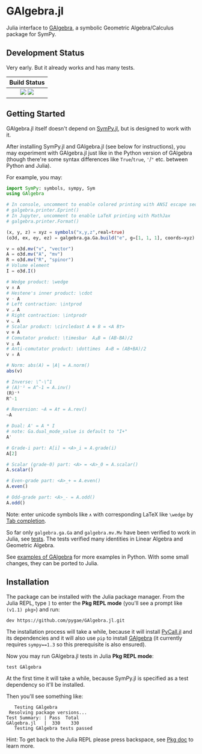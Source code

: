 # GAlgebra.jl

Julia interface to [GAlgebra](https://github.com/pygae/galgebra), a symbolic Geometric Algebra/Calculus package for SymPy.

## Development Status

Very early. But it already works and has many tests.

| **Build Status**                                                                                |
|:-----------------------------------------------------------------------------------------------:|
| [![][travis-img]][travis-url]                                   [![][codecov-img]][codecov-url] |

[travis-img]: https://travis-ci.com/pygae/GAlgebra.jl.svg?branch=master
[travis-url]: https://travis-ci.com/pygae/GAlgebra.jl
[codecov-img]: https://img.shields.io/codecov/c/github/pygae/GAlgebra.jl.svg
[codecov-url]: https://codecov.io/gh/pygae/GAlgebra.jl

## Getting Started

GAlgebra.jl itself doesn't depend on [SymPy.jl](https://github.com/JuliaPy/SymPy.jl), but is designed to work with it.

After installing SymPy.jl and GAlgebra.jl (see below for instructions), you may experiment with GAlgebra.jl just like in the Python version of GAlgebra (though there're some syntax differences like `True`/`true`, `'`/`"` etc. between Python and Julia).

For example, you may:

```julia
import SymPy: symbols, sympy, Sym
using GAlgebra

# In console, uncomment to enable colored printing with ANSI escape sequences 
# galgebra.printer.Eprint()
# In Jupyter, uncomment to enable LaTeX printing with MathJax
# galgebra.printer.Format()

(x, y, z) = xyz = symbols("x,y,z",real=true)
(o3d, ex, ey, ez) = galgebra.ga.Ga.build("e", g=[1, 1, 1], coords=xyz)

v = o3d.mv("v", "vector")
A = o3d.mv("A", "mv")
R = o3d.mv("R", "spinor")
# Volume element
I = o3d.I()

# Wedge product: \wedge
v ∧ A
# Hestene's inner product: \cdot
v ⋅ A
# Left contraction: \intprod
v ⨼ A
# Right contraction: \intprodr
v ⨽ A
# Scalar product: \circledast A ⊛ B = <A B†>
v ⊛ A
# Comutator product: \timesbar  A⨱B = (AB-BA)/2
v ⨱ A
# Anti-comutator product: \dottimes  A⨰B = (AB+BA)/2
v ⨰ A

# Norm: abs(A) = |A| = A.norm()
abs(v)

# Inverse: \^-\^1
# (A)⁻¹ = A^-1 = A.inv()
(R)⁻¹
R^-1

# Reversion: ~A = A† = A.rev()
~A

# Dual: A' = A * I
# note: Ga.dual_mode_value is default to "I+"
A'

# Grade-i part: A[i] = <A>_i = A.grade(i)
A[2]

# Scalar (grade-0) part: <A> = <A>_0 = A.scalar()
A.scalar()

# Even-grade part: <A>_+ = A.even()
A.even()

# Odd-grade part: <A>_- = A.odd()
A.odd()
```

Note: enter unicode symbols like `∧` with corresponding LaTeX like `\wedge` by [Tab completion](https://pkg.julialang.org/docs/julia/THl1k/1.1.0/manual/unicode-input.html).

So far only `galgebra.ga.Ga` and `galgebra.mv.Mv` have been verified to work in Julia, see [tests](https://github.com/pygae/GAlgebra.jl/tree/master/test/runtests.jl). The tests verified many identities in Linear Algebra and Geometric Algebra.

See [examples of GAlgebra](https://github.com/pygae/galgebra/tree/15-print-pow/examples) for more examples in Python. With some small changes, they can be ported to Julia.

## Installation

The package can be installed with the Julia package manager. From the Julia REPL, type `]` to enter the **Pkg REPL mode** (you'll see a prompt like `(v1.1) pkg>`) and run:

```
dev https://github.com/pygae/GAlgebra.jl.git
```

The installation process will take a while, because it will install [PyCall.jl](https://github.com/JuliaPy/PyCall.jl) and its dependencies and it will also use `pip` to install [GAlgebra](https://github.com/pygae/galgebra) (it currently requires `sympy==1.3` so this prerequisite is also ensured).

Now you may run GAlgebra.jl tests in Julia **Pkg REPL mode**: 

```
test GAlgebra
```

At the first time it will take a while, because SymPy.jl is specified as a test dependency so it'll be installed.

Then you'll see something like:

```
   Testing GAlgebra
 Resolving package versions...
Test Summary: | Pass  Total
GAlgebra.jl   |  330    330
   Testing GAlgebra tests passed
```

Hint: To get back to the Julia REPL please press backspace, see [Pkg doc](https://docs.julialang.org/en/v1/stdlib/Pkg/index.html) to learn more.